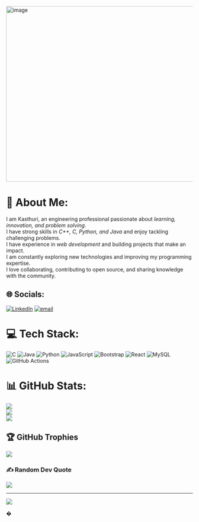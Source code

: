 <img width="1061" height="473" alt="image" src="https://github.com/user-attachments/assets/8a4fe2c0-1efc-4616-bf43-d069929b3579" />




# 💫 About Me:
I am Kasthuri, an engineering professional passionate about *learning, innovation, and problem solving*.  <br>I have strong skills in *C++, C, Python, and Java* and enjoy tackling challenging problems.  <br>I have experience in *web development* and building projects that make an impact.  <br>I am constantly exploring new technologies and improving my programming expertise.  <br>I love collaborating, contributing to open source, and sharing knowledge with the community.<br>


## 🌐 Socials:
[![LinkedIn](https://img.shields.io/badge/LinkedIn-%230077B5.svg?logo=linkedin&logoColor=white)](https://linkedin.com/in/https://www.linkedin.com/in/kasthuri-s-bb56182a5?utm_source=share&utm_campaign=share_via&utm_content=profile&utm_medium=android_app) [![email](https://img.shields.io/badge/Email-D14836?logo=gmail&logoColor=white)](mailto:kit27.csbs28@gmail.com) 

# 💻 Tech Stack:
![C](https://img.shields.io/badge/c-%2300599C.svg?style=for-the-badge&logo=c&logoColor=white) ![Java](https://img.shields.io/badge/java-%23ED8B00.svg?style=for-the-badge&logo=openjdk&logoColor=white) ![Python](https://img.shields.io/badge/python-3670A0?style=for-the-badge&logo=python&logoColor=ffdd54) ![JavaScript](https://img.shields.io/badge/javascript-%23323330.svg?style=for-the-badge&logo=javascript&logoColor=%23F7DF1E) ![Bootstrap](https://img.shields.io/badge/bootstrap-%238511FA.svg?style=for-the-badge&logo=bootstrap&logoColor=white) ![React](https://img.shields.io/badge/react-%2320232a.svg?style=for-the-badge&logo=react&logoColor=%2361DAFB) ![MySQL](https://img.shields.io/badge/mysql-4479A1.svg?style=for-the-badge&logo=mysql&logoColor=white) ![GitHub Actions](https://img.shields.io/badge/github%20actions-%232671E5.svg?style=for-the-badge&logo=githubactions&logoColor=white)
# 📊 GitHub Stats:
![](https://github-readme-stats.vercel.app/api?username=kasthuri008&theme=dark&hide_border=false&include_all_commits=false&count_private=false)<br/>
![](https://nirzak-streak-stats.vercel.app/?user=kasthuri008&theme=dark&hide_border=false)<br/>
![](https://github-readme-stats.vercel.app/api/top-langs/?username=kasthuri008&theme=dark&hide_border=false&include_all_commits=false&count_private=false&layout=compact)

## 🏆 GitHub Trophies
![](https://github-profile-trophy.vercel.app/?username=kasthuri008&theme=radical&no-frame=false&no-bg=true&margin-w=4)

### ✍️ Random Dev Quote
![](https://quotes-github-readme.vercel.app/api?type=horizontal&theme=radical)

---
[![](https://visitcount.itsvg.in/api?id=kasthuri008&icon=0&color=0)](https://visitcount.itsvg.in)

<!-- Proudly created with GPRM ( https://gprm.itsvg.in ) -->�

<!--
**Kasthuri008/Kasthuri008** is a ✨ _special_ ✨ repository because its `README.md` (this file) appears on your GitHub profile.

Here are some ideas to get you started:

- 🔭 I’m currently working on ...
- 🌱 I’m currently learning ...
- 👯 I’m looking to collaborate on ...
- 🤔 I’m looking for help with ...
- 💬 Ask me about ...
- 📫 How to reach me: ...
- 😄 Pronouns: ...
- ⚡ Fun fact: ...
-->
